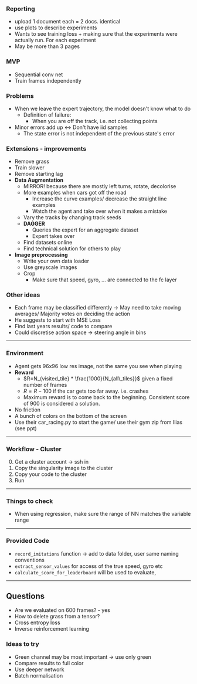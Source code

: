### Reporting 
* upload 1 document each = 2 docs. identical
* use plots to describe experiments
* Wants to see training loss + making sure that the experiments were actually run. For each experiment
* May be more than 3 pages


### MVP
* Sequential conv net
* Train frames independently

### Problems
* When we leave the expert trajectory, the model doesn't know what to do
    * Definition of failure:
        * When you are off the track, i.e. not collecting points
* Minor errors add up <-> Don't have iid samples
    * The state error is not independent of the previous state's error


### Extensions - improvements
* Remove grass
* Train slower
* Remove starting lag
* **Data Augmentation**
    * MIRROR! because there are mostly left turns, rotate, decolorise
    * More examples when cars got off the road
        * Increase the curve examples/ decrease the straight line examples
        * Watch the agent and take over when it makes a mistake
    * Vary the tracks by changing track seeds
    * **DAGGER**
        * Queries the expert for an aggregate dataset
        * Expert takes over
    * Find datasets online
    * Find technical solution for others to play
* **Image preprocessing**
    * Write your own data loader
    * Use greyscale images
    * Crop 
        * Make sure that speed, gyro, ... are connected to the fc layer
    
  
### Other ideas
* Each frame may be classified differently -> May need to take moving averages/ Majority votes on deciding the action
* He suggests to start with MSE Loss
* Find last years results/ code to compare
* Could discretise action space -> steering angle in bins


--------------------------
### Environment 
* Agent gets 96x96 low res image, not the same you see when playing
* **Reward**
    * $R=N_{visited_tile} * \frac{1000}{N_{all\_tiles}}$ given a fixed number of frames
    * $R =R-100$ if the car gets too far away. i.e. crashes
    * Maximum reward is to come back to the beginning. Consistent score of 900 is considered a solution. 
* No friction
* A bunch of colors on the bottom of the screen
* Use their car_racing.py to start the game/ use their gym zip from Ilias (see ppt)


----------------
### Workflow - Cluster
0. Get a cluster account -> ssh in
1. Copy the singularity image to the cluster
2. Copy your code to the cluster
3. Run


-------------
### Things to check
* When using regression, make sure the range of NN matches the variable range


-------------
### Provided Code
* `record_imitations` function -> add to data folder, user same naming conventions
* `extract_sensor_values` for access of the true speed, gyro etc
* `calculate_score_for_leaderboard` will be used to evaluate, 


--------------
## Questions
* Are we evaluated on 600 frames? - yes
* How to delete grass from a tensor?
* Cross entropy loss
* Inverse reinforcement learning


### Ideas to try
* Green channel may be most important -> use only green
* Compare results to full color
* Use deeper network
* Batch normalisation

<!--Read up on batch normalisation-->